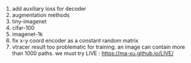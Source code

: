 1. add auxiliary loss for decoder
2. augmentation methods
3. tiny-imagenet
4. cifar-100
5. imagenet-1k
6. fix x-y coord encoder as a constant random matrix
7. vtracer result too problematic for training. an image can contain more than
1000 paths. we must try LIVE : https://ma-xu.github.io/LIVE/
